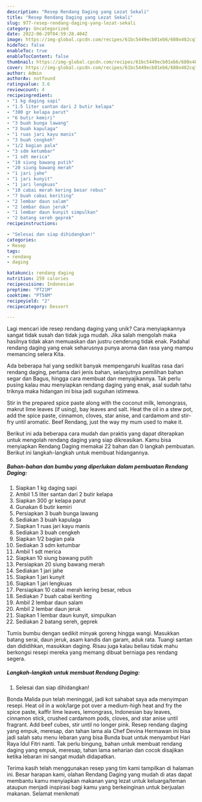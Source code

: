 ```yaml
---
description: "Resep Rendang Daging yang Lezat Sekali"
title: "Resep Rendang Daging yang Lezat Sekali"
slug: 977-resep-rendang-daging-yang-lezat-sekali
category: Uncategorized
date: 2022-06-29T04:59:28.404Z
image: https://img-global.cpcdn.com/recipes/61bc5449ecb01eb6/680x482cq70/rendang-daging-foto-resep-utama.jpg
hideToc: false
enableToc: true
enableTocContent: false
thumbnail: https://img-global.cpcdn.com/recipes/61bc5449ecb01eb6/680x482cq70/rendang-daging-foto-resep-utama.jpg
cover: https://img-global.cpcdn.com/recipes/61bc5449ecb01eb6/680x482cq70/rendang-daging-foto-resep-utama.jpg
author: Admin
authorAv: notfound
ratingvalue: 3.6
reviewcount: 4
recipeingredient:
- "1 kg daging sapi"
- "1.5 liter santan dari 2 butir kelapa"
- "300 gr kelapa parut"
- "6 butir kemiri"
- "3 buah bunga lawang"
- "3 buah kapulaga"
- "1 ruas jari kayu manis"
- "3 buah cengkeh"
- "1/2 bagian pala"
- "3 sdm ketumbar"
- "1 sdt merica"
- "10 siung bawang putih"
- "20 siung bawang merah"
- "1 jari jahe"
- "1 jari kunyit"
- "1 jari lengkuas"
- "10 cabai merah kering besar rebus"
- "7 buah cabai keriting"
- "2 lembar daun salam"
- "2 lembar daun jeruk"
- "1 lembar daun kunyit simpulkan"
- "2 batang sereh geprek"
recipeinstructions:

- "Selesai dan siap dihidangkan!"
categories:
- Resep
tags:
- rendang
- daging

katakunci: rendang daging 
nutrition: 259 calories
recipecuisine: Indonesian
preptime: "PT21M"
cooktime: "PT58M"
recipeyield: "2"
recipecategory: Dessert

---
```





Lagi mencari ide resep rendang daging yang unik? Cara menyiapkannya sangat tidak susah dan tidak juga mudah. Jika salah mengolah maka hasilnya tidak akan memuaskan dan justru cenderung tidak enak. Padahal rendang daging yang enak seharusnya punya aroma dan rasa yang mampu memancing selera Kita.





Ada beberapa hal yang sedikit banyak mempengaruhi kualitas rasa dari rendang daging, pertama dari jenis bahan, selanjutnya pemilihan bahan segar dan Bagus, hingga cara membuat dan menyajikannya. Tak perlu pusing kalau mau menyiapkan rendang daging yang enak,      asal sudah tahu triknya maka hidangan ini bisa jadi suguhan istimewa.














Stir in the prepared spice paste along with the coconut milk, lemongrass, makrut lime leaves (if using), bay leaves and salt. Heat the oil in a stew pot, add the spice paste, cinnamon, cloves, star anise, and cardamom and stir-fry until aromatic. Beef Rendang, just the way my mum used to make it.






Berikut ini ada beberapa cara mudah dan praktis yang dapat diterapkan untuk mengolah rendang daging yang siap dikreasikan. Kamu bisa menyiapkan Rendang Daging memakai 22 bahan dan 0 langkah pembuatan. Berikut ini langkah-langkah untuk membuat hidangannya.

<!--inarticleads1-->

##### Bahan-bahan dan bumbu yang diperlukan dalam pembuatan Rendang Daging:

1. Siapkan 1 kg daging sapi
1. Ambil 1.5 liter santan dari 2 butir kelapa
1. Siapkan 300 gr kelapa parut
1. Gunakan 6 butir kemiri
1. Persiapkan 3 buah bunga lawang
1. Sediakan 3 buah kapulaga
1. Siapkan 1 ruas jari kayu manis
1. Sediakan 3 buah cengkeh
1. Siapkan 1/2 bagian pala
1. Sediakan 3 sdm ketumbar
1. Ambil 1 sdt merica
1. Siapkan 10 siung bawang putih
1. Persiapkan 20 siung bawang merah
1. Sediakan 1 jari jahe
1. Siapkan 1 jari kunyit
1. Siapkan 1 jari lengkuas
1. Persiapkan 10 cabai merah kering besar, rebus
1. Sediakan 7 buah cabai keriting
1. Ambil 2 lembar daun salam
1. Ambil 2 lembar daun jeruk
1. Siapkan 1 lembar daun kunyit, simpulkan
1. Sediakan 2 batang sereh, geprek


Tumis bumbu dengan sedikit minyak goreng hingga wangi. Masukkan batang serai, daun jeruk, asam kandis dan garam, aduk rata. Tuangi santan dan dididihkan, masukkan daging. Risau juga kalau beliau tidak mahu berkongsi resepi mereka yang memang dibuat berniaga pes rendang segera. 

<!--inarticleads2-->

##### Langkah-langkah untuk membuat Rendang Daging:


1. Selesai dan siap dihidangkan!

Bonda Malida pun telah meninggal, jadi kot sahabat saya ada menyimpan resepi. Heat oil in a wok/large pot over a medium-high heat and fry the spice paste, kaffir lime leaves, lemongrass, Indonesian bay leaves, cinnamon stick, crushed cardamom pods, cloves, and star anise until fragrant. Add beef cubes, stir until no longer pink. Resep rendang daging yang empuk, meresap, dan tahan lama ala Chef Devina Hermawan ini bisa jadi salah satu menu lebaran yang bisa Bunda buat untuk menyambut Hari Raya Idul Fitri nanti. Tak perlu bingung, bahan untuk membuat rendang daging yang empuk, meresap, tahan lama seharian dan cocok disajikan ketika lebaran ini sangat mudah didapatkan. 

Terima kasih telah menggunakan resep yang tim kami tampilkan di halaman ini. Besar harapan kami, olahan Rendang Daging yang mudah di atas dapat membantu kamu menyiapkan makanan yang lezat untuk keluarga/teman ataupun menjadi inspirasi bagi kamu yang berkeinginan untuk berjualan makanan. Selamat menikmati
